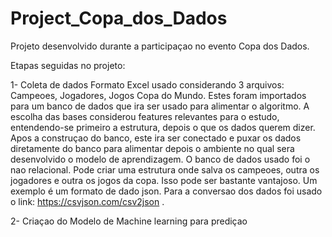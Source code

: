 # Project_Copa_dos_Dados
Projeto desenvolvido durante a participaçao no evento Copa dos Dados. 

Etapas seguidas no projeto: 

1- Coleta de dados 
    Formato Excel usado considerando 3 arquivos: Campeoes, Jogadores, Jogos Copa do Mundo. Estes foram importados para um banco de dados que ira ser usado para alimentar o algoritmo. A escolha das bases considerou features relevantes para o estudo, entendendo-se primeiro a estrutura, depois o que os dados querem dizer.
    Apos a construçao do banco, este ira ser conectado e puxar os dados diretamente do banco para alimentar depois o ambiente no qual sera desenvolvido o modelo de aprendizagem. 
    O banco de dados usado foi o nao relacional. Pode criar uma estrutura onde salva os campeoes, outra os jogadores e outra os jogos da copa. Isso pode ser bastante vantajoso. Um exemplo é um formato de dado json.  Para a conversao dos dados foi usado o link: https://csvjson.com/csv2json . 
    
2- Criaçao do Modelo de Machine learning para prediçao

  

